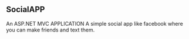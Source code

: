 ## SocialAPP
An ASP.NET MVC APPLICATION
A simple social app like facebook where you can make friends and text them.
